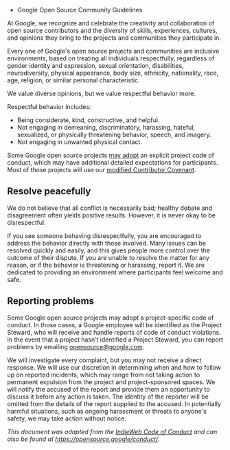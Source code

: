 * Google Open Source Community Guidelines

At Google, we recognize and celebrate the creativity and collaboration of open
source contributors and the diversity of skills, experiences, cultures, and
opinions they bring to the projects and communities they participate in.

Every one of Google's open source projects and communities are inclusive
environments, based on treating all individuals respectfully, regardless of
gender identity and expression, sexual orientation, disabilities,
neurodiversity, physical appearance, body size, ethnicity, nationality, race,
age, religion, or similar personal characteristic.

We value diverse opinions, but we value respectful behavior more.

Respectful behavior includes:

* Being considerate, kind, constructive, and helpful.
* Not engaging in demeaning, discriminatory, harassing, hateful, sexualized, or
  physically threatening behavior, speech, and imagery.
* Not engaging in unwanted physical contact.

Some Google open source projects [may adopt][] an explicit project code of
conduct, which may have additional detailed expectations for participants. Most
of those projects will use our [modified Contributor Covenant][].

[may adopt]: https://opensource.google/docs/releasing/preparing/#conduct
[modified Contributor Covenant]: https://opensource.google/docs/releasing/template/CODE_OF_CONDUCT/

## Resolve peacefully

We do not believe that all conflict is necessarily bad; healthy debate and
disagreement often yields positive results. However, it is never okay to be
disrespectful.

If you see someone behaving disrespectfully, you are encouraged to address the
behavior directly with those involved. Many issues can be resolved quickly and
easily, and this gives people more control over the outcome of their dispute.
If you are unable to resolve the matter for any reason, or if the behavior is
threatening or harassing, report it. We are dedicated to providing an
environment where participants feel welcome and safe.

## Reporting problems

Some Google open source projects may adopt a project-specific code of conduct.
In those cases, a Google employee will be identified as the Project Steward,
who will receive and handle reports of code of conduct violations. In the event
that a project hasn’t identified a Project Steward, you can report problems by
emailing opensource@google.com.

We will investigate every complaint, but you may not receive a direct response.
We will use our discretion in determining when and how to follow up on reported
incidents, which may range from not taking action to permanent expulsion from
the project and project-sponsored spaces. We will notify the accused of the
report and provide them an opportunity to discuss it before any action is
taken. The identity of the reporter will be omitted from the details of the
report supplied to the accused. In potentially harmful situations, such as
ongoing harassment or threats to anyone's safety, we may take action without
notice.

*This document was adapted from the [IndieWeb Code of Conduct][] and can also
be found at <https://opensource.google/conduct/>.*

[IndieWeb Code of Conduct]: https://indieweb.org/code-of-conduct
